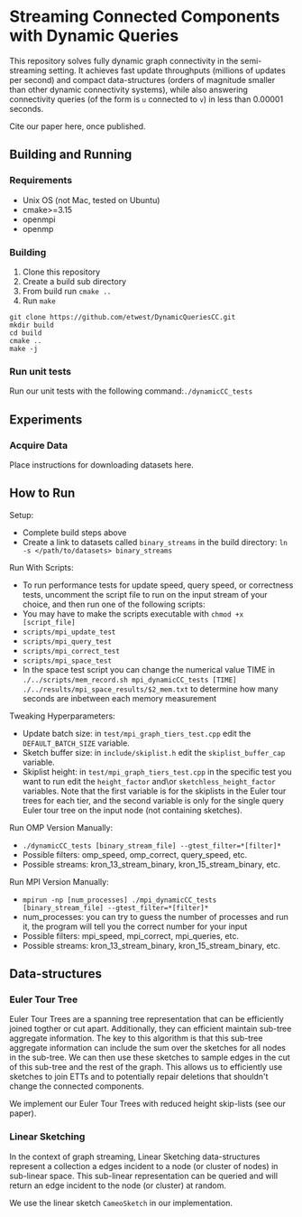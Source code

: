 # Streaming Connected Components with Dynamic Queries
This repository solves fully dynamic graph connectivity in the semi-streaming setting. It achieves fast update throughputs (millions of updates per second) and compact data-structures (orders of magnitude smaller than other dynamic connectivity systems), while also answering connectivity queries (of the form is `u` connected to `v`) in less than 0.00001 seconds.

Cite our paper here, once published.

## Building and Running

### Requirements
- Unix OS (not Mac, tested on Ubuntu)
- cmake>=3.15
- openmpi
- openmp

### Building
1. Clone this repository
2. Create a build sub directory
3. From build run `cmake ..`
4. Run `make`
```
git clone https://github.com/etwest/DynamicQueriesCC.git
mkdir build
cd build
cmake ..
make -j
```

### Run unit tests
Run our unit tests with the following command:`./dynamicCC_tests`

## Experiments

### Acquire Data
Place instructions for downloading datasets here.

## How to Run
Setup:
- Complete build steps above
- Create a link to datasets called `binary_streams` in the build directory: `ln -s </path/to/datasets> binary_streams`

Run With Scripts:
* To run performance tests for update speed, query speed, or correctness tests, uncomment the script file to run on the input stream of your choice, and then run one of the following scripts:
* You may have to make the scripts executable with `chmod +x [script_file]`
* `scripts/mpi_update_test`
* `scripts/mpi_query_test`
* `scripts/mpi_correct_test`
* `scripts/mpi_space_test`
* In the space test script you can change the numerical value TIME in `./../scripts/mem_record.sh mpi_dynamicCC_tests [TIME] ./../results/mpi_space_results/$2_mem.txt` to determine how many seconds are inbetween each memory measurement

Tweaking Hyperparameters:
* Update batch size: in `test/mpi_graph_tiers_test.cpp` edit the `DEFAULT_BATCH_SIZE` variable.
* Sketch buffer size: in `include/skiplist.h` edit the `skiplist_buffer_cap` variable.
* Skiplist height: in `test/mpi_graph_tiers_test.cpp` in the specific test you want to run edit the `height_factor` and\or `sketchless_height_factor` variables. Note that the first variable is for the skiplists in the Euler tour trees for each tier, and the second variable is only for the single query Euler tour tree on the input node (not containing sketches).

Run OMP Version Manually:
* `./dynamicCC_tests [binary_stream_file] --gtest_filter=*[filter]*`
* Possible filters: omp_speed, omp_correct, query_speed, etc.
* Possible streams: kron_13_stream_binary, kron_15_stream_binary, etc.

Run MPI Version Manually:
* `mpirun -np [num_processes] ./mpi_dynamicCC_tests [binary_stream_file] --gtest_filter=*[filter]*`
* num_processes: you can try to guess the number of processes and run it, the program will tell you the correct number for your input
* Possible filters: mpi_speed, mpi_correct, mpi_queries, etc.
* Possible streams: kron_13_stream_binary, kron_15_stream_binary, etc.



## Data-structures

### Euler Tour Tree
Euler Tour Trees are a spanning tree representation that can be efficiently joined togther or cut apart. Additionally, they can efficient maintain sub-tree aggregate information. The key to this algorithm is that this sub-tree aggregate information can include the sum over the sketches for all nodes in the sub-tree. We can then use these sketches to sample edges in the cut of this sub-tree and the rest of the graph. This allows us to efficiently use sketches to join ETTs and to potentially repair deletions that shouldn't change the connected components.

We implement our Euler Tour Trees with reduced height skip-lists (see our paper).

### Linear Sketching
In the context of graph streaming, Linear Sketching data-structures represent a collection a edges incident to a node (or cluster of nodes) in sub-linear space. This sub-linear representation can be queried and will return an edge incident to the node (or cluster) at random.

We use the linear sketch `CameoSketch` in our implementation.
